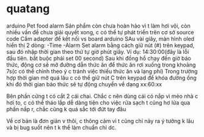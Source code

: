 # quatang
arduino
Pet food alarm
Sản  phẩm còn chưa hoàn hảo vì t làm hơi vội, còn nhiều vấn đề chưa giải quyết xong, c có thể tự phát triển trên cơ sở source code
Cắm adapter để kết nối vs board arduino 
SAu vài giây, màn hình oled hiển thị 2 dòng:
 -Time
 -Alarm
Set alarm bằng cách giữ nút (#) trên keypad, sau đó nhập thời gian theo thứ tự giờ phút giây. Ví dụ: 14:30:00(đây là lỗi đầu tiên. bắt buộc phải set 00 second)
Sau khi đồng hồ chạy đến giờ báo thức, động cơ sẽ mở đường dẫn thức ăn để thức ăn rơi xuống trong khoảng 7s(c có thể chỉnh theo ý c tránh việc thiếu thức ăn và lạng phí)
Trong trường hợp thời gian mở quá lâu c có thể giữ nút C trên keypad để khóa đường ống khi đó thời gian báo thức sẽ tự động chuyển về dạng 
xx:60:xx

Bên phần cứng t có cắt 2 cái chai. Chắc c nên dùng cái có nắp vì mèo nhà c hơi to, c có thể tháo lắp dễ dàng tiện cho việc rửa sạch
t cũng hơ lửa qua phần nắp r, chắc cũng k quá sắc tới đứt tay đâu

Về cơ bản là đơn giản v thôi, c thông cảm vì t cũng chỉ nảy ra ý tưởng k lâu và bị bug suốt nên t k thể làm chuẩn chỉ dc.

